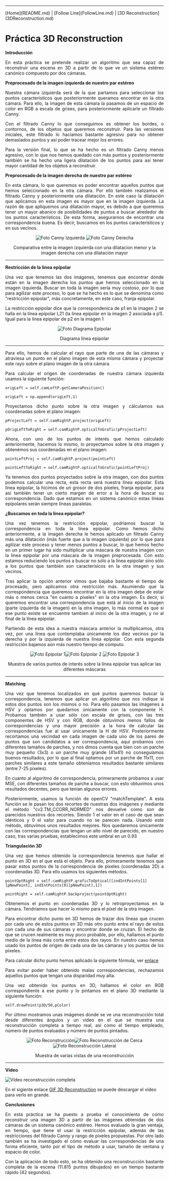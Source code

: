 <hr />
[Home](README.md) | [Follow Line](FollowLine.md) | [3D Reconstruction](3DReconstruction.md)
<h1>Práctica 3D Reconstruction</h1>
<p><strong>Introducción</strong></p>
<p align="justify">En esta práctica se pretende realizar un algoritmo que sea capaz de reconstruir una escena en 3D a partir de lo que ve un sistema estéreo canónico compuesto por dos cámaras.</p>

<p><strong>Preprocesado de la imagen izquierda de nuestro par estéreo</strong></p>
<p align="justify">Nuestra cámara izquierda será de la que partamos para seleccionar los puntos característicos que posteriormente queramos encontrar en la otra cámara. Para ello, la imagen de esta cámara la pasamos de un espacio de color en RGB a escala de grises, para posteriormente aplicarle un filtrado Canny.</p>
<p align="justify">Con el filtrado Canny lo que conseguimos es obtener los bordes, o contornos, de los objetos que queremos reconstruir. Para las versiones iniciales, este filtrado lo hacíamos bastante agresivo para no obtener demasiados puntos y así poder tracear mejor los errores.</p>
<p align="justify">Para la versión final, lo que se ha hecho es un filtrado Canny menos agresivo, con lo que nos hemos quedado con más puntos y posteriormente también se ha hecho una ligera dilatación de los puntos para así tener mayor cantidad de los objetos a reconstruir.</p>

<p><strong>Preprocesado de la imagen derecha de nuestro par estéreo</strong></p>
<p align="justify">En esta cámara, lo que queremos es poder encontrar aquellos puntos que hemos seleccionado en la otra cámara. Por ello también realizamos el filtrado Canny y posteriormente una dilatación. En este caso la dilatación que aplicamos en esta imagen es mayor que en la imagen izquierda. La razón de que apliquemos una dilatación mayor, es debido a que queremos tener un mayor abanico de posibilidades de puntos a buscar alrededor de los puntos característicos. De esta forma, asegurarnos de encontrar una correspondencia buena. Es decir, buscamos en los puntos característicos y en sus vecinos.</p>

<p align="center"><img src="https://raw.githubusercontent.com/sergiodomin/MOVA-Vision-Robotica-FollowLine/master/docs/src/3D_Reconstruction/imgCL.png" alt="Foto Canny Izquierda" />
<img src="https://raw.githubusercontent.com/sergiodomin/MOVA-Vision-Robotica-FollowLine/master/docs/src/3D_Reconstruction/imgCR.png" alt="Foto Canny Derecha" /></p>
<figcaption align="center">Comparativa entre la imagen izquierda con una dilatacion menor y la imagen derecha con una dilatación mayor</figcaption>
<hr />
<p><strong>Restricción de la línea epipolar</strong></p>
<p align="justify">Una vez que tenemos las dos imágenes, tenemos que encontrar donde están en la imagen derecha los puntos que hemos seleccionado en la imagen izquierda. Buscar en toda la imagen sería muy costoso, por lo que para agilizar este proceso, lo que se ha hecho es lo que se denomina como "restricción epipolar", más concretamente, en este caso, franja epipolar.</p>
<p align="justify">La restricción epipolar dice que la correspondenica de p1 en la imagen 2 se halla en la línea epipolar L21 (la línea epipolar en la imagen 2 asociada a p1). Igual para la línea epipolar de p2 en la imagen 1</p>

<p align="center"><img src="https://raw.githubusercontent.com/sergiodomin/MOVA-Vision-Robotica-FollowLine/master/docs/src/3D_Reconstruction/epipolar_g.png" alt="Foto Diagrama Epipolar" /></p>
<figcaption align="center">Diagrama línea epipolar</figcaption>
<hr />
<p align="justify">Para ello, hemos de calcular el rayo que parte de una de las cámaras y atraviesa un punto en el plano imagen de esta misma cámara y proyectar este rayo sobre el plano imagen de la otra cámara.</p>
<p align="justify">Para calcular el origen de coordenadas de nuestra cámara izquierda usamos la siguiente función:</p>
<p><code>origLeft = self.camLeftP.getCameraPosition()</code></p>
<p><code>origLeft = np.append(origLeft,1)</code>
<p align="justify">Proyectamos dicho punto sobre la otra imagen y cálculamos sus coordenadas sobre el plano imagen:</p>    
<p><code>pProjectLeft = self.camRightP.project(origLeft)</code></p>
<p><code>pOrigLeftToRight = self.camRightP.opticalToGrafic(pProjectLeft)</code></p>
<p align="justify">Ahora, con uno de los puntos de interés que hemos calculado anteriormente, hacemos lo mismo, lo proyectamos sobre la otra imagen y obtenémos sus coordenadas en el plano imagen:</p>
<p><code>pointLeftProj = self.camRightP.project(pointLeft)</code></p>
<p><code>pointLeftToRight = self.camRightP.opticalToGrafic(pointLeftProj)</code></p>
<p align="justify">Ya tenemos dos puntos proyectados sobre la otra imagen, con dos puntos podemos calcular una recta, esta recta será nuestra línea epipolar. Esta línea epipolar, la hicimos de un grosor de dos píxeles, franja epipolar, para así también tener un cierto margen de error a la hora de buscar su correspondencia. Dado que estamos en un sistema canónico estas líneas epipolares serán siempre líneas paralelas.</p>

<p><strong>¿Buscamos en toda la línea epipolar?</strong></p>
<p align="justify">Una vez tenemos la restricción epipolar, podríamos buscar la correspondencia en toda la línea epipolar. Como hemos dicho anteriormente, a la imagen derecha le hemos aplicado un filtrado Canny más una dilatación (más fuerte que a la imagen izquierda) por lo que para agilizar este proceso y tener menos puntos a buscar, lo que hemos hecho en un primer lugar ha sido multiplicar una máscara de nuestra imagen con la línea epipolar por una máscara de la imagen preprocesada. Con esto estamos reduciendo los puntos a buscar no sólo a la línea epipolar sino sólo a los puntos que también son caracterísicos en la otra imagen y sus vecinos.</p>
<p align="justify">Tras aplicar la opción anterior vimos que bajaba bastante el tiempo de procesado, pero aplicamos otra restricción más. Asumiendo que la correspondencia que queremos encontrar en la otra imagen debe de estar más o menos cerca "en cuanto a píxeles" en la otra imagen.
 Es decir, si queremos encontrar una correspondencia que está al inicio de la imagen (parte izquierda de la imagen) en la otra imagen, lo más normal es que si ese punto existe se encuentre tambien al inicio de la otra imagen, y no al final de la línea epipolar.</p>
<p align="justify">Partiendo de esta idea a nuestra máscara anterior la multiplicamos, otra vez, por una línea que contemplaba únicamente los diez vecinos por la derecha y por la izquierda de nuestra línea epipolar. Con esta segunda restricción bajamos aún más nuestro tiempo de cómputo.</p>

<p align="center"><img src="https://raw.githubusercontent.com/sergiodomin/MOVA-Vision-Robotica-FollowLine/master/docs/src/3D_Reconstruction/epipolar.png" alt="Foto Epipolar 1" /><img src="https://raw.githubusercontent.com/sergiodomin/MOVA-Vision-Robotica-FollowLine/master/docs/src/3D_Reconstruction/epipolar_2.png" alt="Foto Epipolar 2" />
<img src="https://raw.githubusercontent.com/sergiodomin/MOVA-Vision-Robotica-FollowLine/master/docs/src/3D_Reconstruction/epipolar_3.png" alt="Foto Epipolar 3" /></p>
<figcaption align="center">Muestra de varios puntos de interés sobre la línea epipolar tras aplicar las diferentes máscaras</figcaption>
<hr />

<p><strong>Matching</strong></p>
<p align="justify">Una vez que tenemos localizados en qué puntos queremos buscar la correspondencia, tenemos que aplicar un algorítmo que nos indique si estos dos puntos son los mismos o no. Para ello pasamos las imágenes a HSV y optamos por quedarnos únicamente con la componente H. Probamos también a usar sólo con escala de grises, con las tres componentes de HSV y con RGB, donde obtuvimos menos fallos de correspondencias y una mayor precisión a la hora de calcular las correspondencias fue al usar únicamente la H de HSV. Posteriormente recortamos una vecindad en cada imagen de cada uno de los pares de puntos que son candidatos a ser correspondencia, aquí probamos con diferentes tamaños de parches, y nos dimos cuenta que bien con un parche muy pequeño (3x3) o un parche muy grande (41x41) no conseguíamos buenos resultados, por lo que al final optamos por un parche de 11x11, con parches similares a este tamaño obteníamos resultados bastante similares (entre 7-25 píxeles). </p>
<p align="justify">En cuanto al algoritmo de correspondencia, primeramente probamos a usar MSE, con diferentes tamaños de parche a buscar, con esto obtuvimos unos resultados decentes, pero que tenían algunos errores.</p>
<p align="justify">Posteriormente, usamos la función de openCV "matchTemplate". A esta función se le pasan los dos recortes de nuestras dos imágenes y mediante el método "cv2.TM_CCORR_NORMED" nos devuelve como son de parecidos nuestros dos recortes. Siendo 1 el valor en el caso de que sean idénticos y 0 el valor para cuando no se parecen nada. Usando este método, obtuvimos unos resultados mejores. Nos quedaremos únicamente con las correspondencias que tengan un alto nivel de parecido, en nuestro caso, tras varias pruebas, establecimos este umbral en un 0.93</p>

<p><strong>Triangulación 3D</strong></p>
<p align="justify">Una vez que hemos obtenido la correspondencia tenemos que hallar el punto en 3D en el que está el objeto. Para ello, primeramente tenemos que pasar estos puntos de la correspondencia de píxeles (coordenadas 2D) a coordenadas 3D. Para ello usamos los siguientes métodos.</p>
<p><code>pointOptRight = self.camRightP.graficToOptical([indIntPoints[1][pNewPoint], indIntPoints[0][pNewPoint],1])</code></p>
<p><code>pointRight = self.camRightP.backproject(pointOptRight)</code></p>
<p align="justify">Obtenemos el punto en coordenadas 3D y lo retroproyectamos en la cámara. Tendríamos que hacer lo mismo para el píxel de la otra imagen.</p>
<p align="justify">Para encontrar dicho punto en 3D hemos de trazar dos líneas que crucen por cada uno de estos puntos en 3D más otro punto entre el rayo de estos con cada una de sus cámaras y encontrar donde se cruzan. El hecho de que se crucen realmente es muy poco probable, por ello, hallamos el punto medio de la línea más corta entre estos dos rayos. En nuestro caso hemos usado los puntos de origen de cada una de las cámaras y los puntos de los píxeles.</p>
<p>Para calcular dicho punto hemos aplicado la siguiente fórmula, ver <a href="http://www.homer.com.au/webdoc/geometry/lineline3d.htm">enlace</a> </p>

<p align="justify">Para evitar poder haber obtenido malas correspondencias, rechazamos aquellos puntos que tengan una disparidad muy alta.</p>

<p align="justify">Una vez obtenido los puntos en 3D, hallamos el color en RGB correspondiente a ese punto y lo pintamos en el plano 3D mediante la siguiente función:</p>
<p><code>self.drawPoint(p3D/50,pColor)</code></p>

<p align="justify">Por último mostramos unas imágenes donde se ve una reconstrucción total desde diferentes ángulos y un vídeo en el que se muestra una reconstrucción completa a tiempo real, así como el tiempo empleado, número de puntos evaluados y número de puntos pintados.</p>

<p align="center"><img src="https://raw.githubusercontent.com/sergiodomin/MOVA-Vision-Robotica-FollowLine/master/docs/src/3D_Reconstruction/full_reco.png" alt="Foto Reconstrucción" /><img src="https://raw.githubusercontent.com/sergiodomin/MOVA-Vision-Robotica-FollowLine/master/docs/src/3D_Reconstruction/full_reco_close.png" alt="Foto Reconstrucción de Cerca" />
<img src="https://raw.githubusercontent.com/sergiodomin/MOVA-Vision-Robotica-FollowLine/master/docs/src/3D_Reconstruction/full_reco_lateral.png" alt="Foto Reconstrucción Lateral" /></p>
<figcaption align="center">Muestra de varias vistas de una reconstrucción</figcaption>
<hr />

<p><strong>Vídeo</strong></p>
<p><img src="https://github.com/sergiodomin/MOVA-Vision-Robotica-FollowLine/blob/master/docs/src/3D_Reconstruction/3D_v2.gif?raw=true" alt="Vídeo reconstrucción completa" /></p>

<p> En el sigiente enlace <a href="https://github.com/sergiodomin/MOVA-Vision-Robotica-FollowLine/blob/master/docs/src/3D_Reconstruction/3D_v2.gif?raw=true"> GIF 3D Reconstruction</a> se puede descargar el vídeo para verlo en grande.

<p><strong>Conclusiones</strong></p>
<p align="justify">En esta práctica se ha puesto a prueba el conocimiento de cómo reconstruir una imagen 3D a partir de las imágenes obtenidas de dos cámaras de un sistema canónico estéreo. Hemos evaluado la gran ventaja, en tiempo, que tiene el usar la restricción epipolar, además de las restricciones del filtrado Canny y rango de píxeles propuestas. Por otro lado también se ha investigado el cómo evaluar las correspondencias de una forma eficiente, tanto por el tipo de método a usar, tamaño de ventana y espacio de color.</p>
<p align="justify">Con la aplicación de todo esto, se ha obtenido una reconstrucción bastante completa de la escena (11.815 puntos dibujados) en un tiempo bastante rápido (42 segundos).</p>
